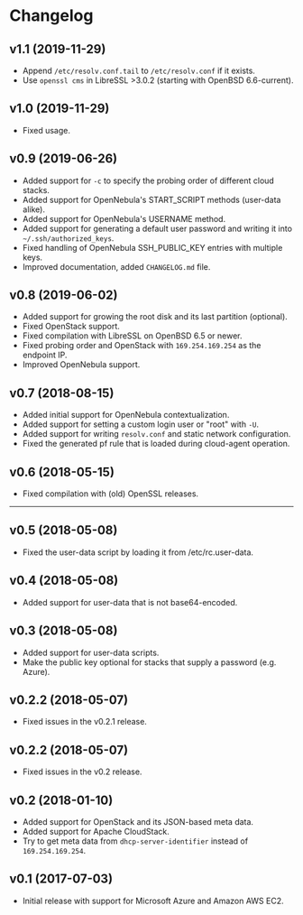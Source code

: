 # Changelog

## v1.1 (2019-11-29)

* Append `/etc/resolv.conf.tail` to `/etc/resolv.conf` if it exists.
* Use `openssl cms` in LibreSSL >3.0.2 (starting with OpenBSD 6.6-current).

## v1.0 (2019-11-29)

* Fixed usage.

## v0.9 (2019-06-26)

* Added support for `-c` to specify the probing order of different cloud stacks.
* Added support for OpenNebula's START_SCRIPT methods (user-data alike).
* Added support for OpenNebula's USERNAME method.
* Added support for generating a default user password and writing it into
  `~/.ssh/authorized_keys`.
* Fixed handling of OpenNebula SSH_PUBLIC_KEY entries with multiple keys.
* Improved documentation, added `CHANGELOG.md` file.

## v0.8 (2019-06-02)

* Added support for growing the root disk and its last partition (optional).
* Fixed OpenStack support.
* Fixed compilation with LibreSSL on OpenBSD 6.5 or newer.
* Fixed probing order and OpenStack with `169.254.169.254` as the endpoint IP.
* Improved OpenNebula support.

## v0.7 (2018-08-15)

* Added initial support for OpenNebula contextualization.
* Added support for setting a custom login user or "root" with `-U`.
* Added support for writing `resolv.conf` and static network configuration.
* Fixed the generated pf rule that is loaded during cloud-agent operation.

## v0.6 (2018-05-15)

* Fixed compilation with (old) OpenSSL releases.

---

## v0.5 (2018-05-08)

* Fixed the user-data script by loading it from /etc/rc.user-data.

## v0.4 (2018-05-08)

* Added support for user-data that is not base64-encoded.

## v0.3 (2018-05-08)

* Added support for user-data scripts.
* Make the public key optional for stacks that supply a password (e.g. Azure).

## v0.2.2 (2018-05-07)

* Fixed issues in the v0.2.1 release.

## v0.2.2 (2018-05-07)

* Fixed issues in the v0.2 release.

## v0.2 (2018-01-10)

* Added support for OpenStack and its JSON-based meta data.
* Added support for Apache CloudStack.
* Try to get meta data from `dhcp-server-identifier` instead of
  `169.254.169.254`.

## v0.1 (2017-07-03)

* Initial release with support for Microsoft Azure and Amazon AWS EC2.
